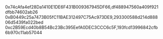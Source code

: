 0x74cAfa4ef28Da1410E1DE6F431B009367945DF66,df488947560a409f921dfbb74602ab26
0xB0449c25a7473B05fC11BAE312497C75Ac973DE9,293300588d214d88806d5439fa022bed
0xc2B59Ecd40b8B54Bc23Bc395EefA0DEC3CCC6c5F,193fcd13996842cfb6b970c11ab57044